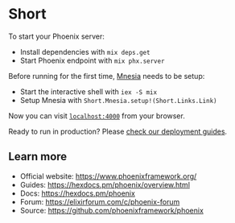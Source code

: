 # Short

To start your Phoenix server:

- Install dependencies with `mix deps.get`
- Start Phoenix endpoint with `mix phx.server`

Before running for the first time, [Mnesia](https://erlang.org/doc/man/mnesia.html) needs to be setup:

- Start the interactive shell with `iex -S mix`
- Setup Mnesia with `Short.Mnesia.setup!(Short.Links.Link)`

Now you can visit [`localhost:4000`](http://localhost:4000) from your browser.

Ready to run in production? Please [check our deployment guides](https://hexdocs.pm/phoenix/deployment.html).

## Learn more

- Official website: https://www.phoenixframework.org/
- Guides: https://hexdocs.pm/phoenix/overview.html
- Docs: https://hexdocs.pm/phoenix
- Forum: https://elixirforum.com/c/phoenix-forum
- Source: https://github.com/phoenixframework/phoenix
